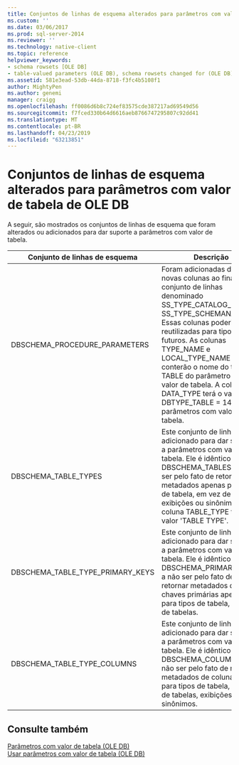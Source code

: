 ```yaml
---
title: Conjuntos de linhas de esquema alterados para parâmetros com valor de tabela do OLE DB | Microsoft Docs
ms.custom: ''
ms.date: 03/06/2017
ms.prod: sql-server-2014
ms.reviewer: ''
ms.technology: native-client
ms.topic: reference
helpviewer_keywords:
- schema rowsets [OLE DB]
- table-valued parameters (OLE DB), schema rowsets changed for (OLE DB)
ms.assetid: 581e3ead-53db-44da-8718-f3fc4b5108f1
author: MightyPen
ms.author: genemi
manager: craigg
ms.openlocfilehash: ff0086d6b8c724ef83575cde387217ad69549d56
ms.sourcegitcommit: f7fced330b64d6616aeb8766747295807c92dd41
ms.translationtype: MT
ms.contentlocale: pt-BR
ms.lasthandoff: 04/23/2019
ms.locfileid: "63213851"
---
```

# <a name="schema-rowsets-changed-for-ole-db-table-valued-parameters"></a>Conjuntos de linhas de esquema alterados para parâmetros com valor de tabela de OLE DB
  A seguir, são mostrados os conjuntos de linhas de esquema que foram alterados ou adicionados para dar suporte a parâmetros com valor de tabela.  
  
|Conjunto de linhas de esquema|Descrição|  
|-------------------|-----------------|  
|DBSCHEMA_PROCEDURE_PARAMETERS|Foram adicionadas duas novas colunas ao final do conjunto de linhas denominado SS_TYPE_CATALOG_NAME e SS_TYPE_SCHEMANAME. Essas colunas poderiam ser reutilizadas para tipos futuros. As colunas TYPE_NAME e LOCAL_TYPE_NAME conterão o nome do tipo TABLE do parâmetro com valor de tabela. A coluna DATA_TYPE terá o valor de DBTYPE_TABLE = 143 para parâmetros com valor de tabela.|  
|DBSCHEMA_TABLE_TYPES|Este conjunto de linhas foi adicionado para dar suporte a parâmetros com valor de tabela. Ele é idêntico ao DBSCHEMA_TABLES, a não ser pelo fato de retornar metadados apenas para tipos de tabela, em vez de tabelas, exibições ou sinônimos. A coluna TABLE_TYPE terá o valor 'TABLE TYPE'.|  
|DBSCHEMA_TABLE_TYPE_PRIMARY_KEYS|Este conjunto de linhas foi adicionado para dar suporte a parâmetros com valor de tabela. Ele é idêntico ao DBSCHEMA_PRIMARY_KEYS, a não ser pelo fato de retornar metadados de chaves primárias apenas para tipos de tabela, em vez de tabelas.|  
|DBSCHEMA_TABLE_TYPE_COLUMNS|Este conjunto de linhas foi adicionado para dar suporte a parâmetros com valor de tabela. Ele é idêntico ao DBSCHEMA_COLUMNS, a não ser pelo fato de retornar metadados de coluna apenas para tipos de tabela, em vez de tabelas, exibições ou sinônimos.|  
  
## <a name="see-also"></a>Consulte também  
 [Parâmetros com valor de tabela &#40;OLE DB&#41;](table-valued-parameters-ole-db.md)   
 [Usar parâmetros com valor de tabela &#40;OLE DB&#41;](../native-client-ole-db-how-to/use-table-valued-parameters-ole-db.md)  
  
  
